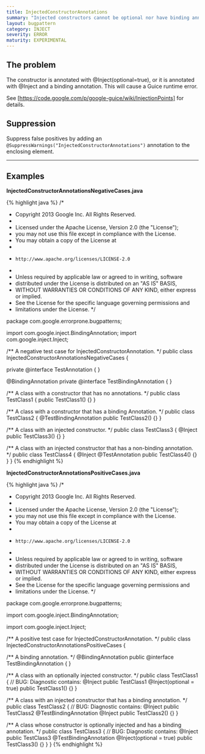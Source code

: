 ```yaml
---
title: InjectedConstructorAnnotations
summary: "Injected constructors cannot be optional nor have binding annotations"
layout: bugpattern
category: INJECT
severity: ERROR
maturity: EXPERIMENTAL
---
```


<!--
*** AUTO-GENERATED, DO NOT MODIFY ***
To make changes, edit the @BugPattern annotation or the explanation in docs/bugpattern.
-->

## The problem
The constructor is annotated with @Inject(optional=true), or it is annotated with @Inject and a binding annotation. This will cause a Guice runtime error.

See [https://code.google.com/p/google-guice/wiki/InjectionPoints] for details.

## Suppression
Suppress false positives by adding an `@SuppressWarnings("InjectedConstructorAnnotations")` annotation to the enclosing element.

----------

## Examples
__InjectedConstructorAnnotationsNegativeCases.java__

{% highlight java %}
/*
 * Copyright 2013 Google Inc. All Rights Reserved.
 *
 * Licensed under the Apache License, Version 2.0 (the "License");
 * you may not use this file except in compliance with the License.
 * You may obtain a copy of the License at
 *
 *     http://www.apache.org/licenses/LICENSE-2.0
 *
 * Unless required by applicable law or agreed to in writing, software
 * distributed under the License is distributed on an "AS IS" BASIS,
 * WITHOUT WARRANTIES OR CONDITIONS OF ANY KIND, either express or implied.
 * See the License for the specific language governing permissions and
 * limitations under the License.
 */

package com.google.errorprone.bugpatterns;

import com.google.inject.BindingAnnotation;
import com.google.inject.Inject;

/** A negative test case for InjectedConstructorAnnotation. */
public class InjectedConstructorAnnotationsNegativeCases {

  private @interface TestAnnotation {
  }

  @BindingAnnotation
  private @interface TestBindingAnnotation {
  }

  /** A class with a constructor that has no annotations. */
  public class TestClass1 {
    public TestClass1() {}
  }

  /** A class with a constructor that has a binding Annotation. */
  public class TestClass2 {
    @TestBindingAnnotation
    public TestClass2() {}
  }

  /** A class with an injected constructor. */
  public class TestClass3 {
    @Inject
    public TestClass3() {}
  }

  /** A class with an injected constructor that has a non-binding annotation. */
  public class TestClass4 {
    @Inject
    @TestAnnotation
    public TestClass4() {}
  }
}
{% endhighlight %}

__InjectedConstructorAnnotationsPositiveCases.java__

{% highlight java %}
/*
 * Copyright 2013 Google Inc. All Rights Reserved.
 *
 * Licensed under the Apache License, Version 2.0 (the "License");
 * you may not use this file except in compliance with the License.
 * You may obtain a copy of the License at
 *
 *     http://www.apache.org/licenses/LICENSE-2.0
 *
 * Unless required by applicable law or agreed to in writing, software
 * distributed under the License is distributed on an "AS IS" BASIS,
 * WITHOUT WARRANTIES OR CONDITIONS OF ANY KIND, either express or implied.
 * See the License for the specific language governing permissions and
 * limitations under the License.
 */

package com.google.errorprone.bugpatterns;

import com.google.inject.BindingAnnotation;

import com.google.inject.Inject;

/** A positive test case for InjectedConstructorAnnotation. */
public class InjectedConstructorAnnotationsPositiveCases {

  /** A binding annotation. */
  @BindingAnnotation
  public @interface TestBindingAnnotation {
  }

  /** A class with an optionally injected constructor. */
  public class TestClass1 {
    // BUG: Diagnostic contains: @Inject public TestClass1
    @Inject(optional = true) public TestClass1() {}
  }

  /** A class with an injected constructor that has a binding annotation. */
  public class TestClass2 {
    // BUG: Diagnostic contains: @Inject public TestClass2
    @TestBindingAnnotation @Inject public TestClass2() {}
  }

  /** A class whose constructor is optionally injected and has a binding annotation. */
  public class TestClass3 {
    // BUG: Diagnostic contains: @Inject public TestClass3
    @TestBindingAnnotation @Inject(optional = true) public TestClass3() {}
  }
}
{% endhighlight %}

